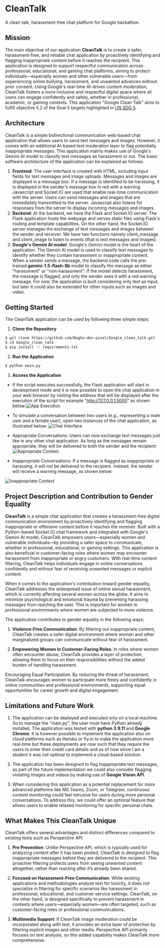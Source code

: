# CleanTalk
A clean talk, harassment-free chat platform for Google hackathon.

## Mission
The main objective of our application **CleanTalk** is to create a safer, harassment-free, and reliable chat application by proactively identifying and flagging inappropriate content before it reaches the recipient. This application is designed to support respectful communication across professional, educational, and gaming chat platforms, aiming to protect individuals—especially women and other vulnerable users—from experiencing online bullying, harassment, and unwanted advances without prior consent. Using Google's real-time AI-driven content moderation, CleanTalk fosters a more inclusive and respectful digital space where all users can engage confidently and safely, whether in professional, academic, or gaming contexts.
This application "Google Clean Talk" aims to fulfill objective 5.2 of the Goal 5 targets highlighted in [UN SDG 5](https://www.un.org/sustainabledevelopment/gender-equality/).


## Architecture
CleanTalk is a simple bidirectional communication web-based chat application that allows users to send text messages and images. However, it comes with an additional AI-based text moderation layer to flag potentially inappropriate messages. This application mainly makes use of Google's Gemini AI model to classify text messages as harassment or not.
The basic software architecture of the application can be explained as follows:

1) **Frontend**: The user interface is created with HTML, including input fields for text messages and image uploads. Messages and images are displayed in a message box. If a message is identified to be harassing, it is displayed in the sender's message box in red with a warning. Javascript and Socket.IO are used that enable real-time communication with the server. Users can send messages and images that are immediately transmitted to the server. Javascript also listens for responses from the server to display incoming messages and images.
2) **Backend**: At the backend, we have the Flask and Socket.IO server. The Flask application hosts the webpage and serves static files using Flask's routing and template capabilities. On the other hand, the Socket.IO server manages the exchange of text messages and images between the sender and receiver. We have two functions namely client_message and client_image to listen to events (that is text messages and images).
3) **Google's Gemini AI model**: Google's Gemini model is the heart of the application. The Gemini AI model is used to classify text messages to identify whether they contain harassment or inappropriate content. When a sender sends a message, the backend code calls the pre-trained **gemini-1.5-flash-8b** model to classify the message as either "harassment" or "non-harassment". If the model detects harassment, the message is flagged, and only the sender sees it with a red warning message. For now, the application is built considering only text as input, but later it could also be extended for other inputs such as images and video. 

## Getting Started
The CleanTalk application can be used by following three simple steps:

1) **Clone the Repository**
```bash
$ git clone https://github.com/Raghu-dev-pixel/Google_clean_talk.git
$ cd Google_clean_talk
$ pip install -r requirements.txt
```

2) **Run the Application**
```bash
$ python main.py
```

3) **Access the Application**
* If the script executes successfully, the Flask application will start in development mode and it is now possible to open the chat application in your web browser by visiting the address that will be displayed after the execution of the script for example "http://127.0.0.1:5000" as shown below:![App Execution](./static/images/Execution.PNG)

* To simulate a conversation between two users (e.g., representing a male user and a female user), open two instances of the chat application, as illustrated below:
  ![Chat Interface](./static/images/chat_interface.PNG)


* Appropriate Conversations: Users can now exchange text messages just like in any other chat application. As long as the messages remain appropriate, they will be delivered to both the sender and the recipient:
![Appropriate Context](./static/images/appropriate.PNG)

* Inappropriate Conversations: If a message is flagged as inappropriate or harassing, it will not be delivered to the recipient. Instead, the sender will receive a warning message, as shown below:

![Inappropriate Context](./static/images/inappropriate.PNG)

## Project Description and Contribution to Gender Equality
**CleanTalk** is a simple chat application that creates a harassment-free digital communication environment by proactively identifying and flagging inappropriate or offensive content before it reaches the receiver. Built with a Python-based Socket.IO chat framework and integrated with Google's Gemini AI model, CleanTalk empowers users—especially women and vulnerable individuals—by providing a safer space to communicate, whether in professional, educational, or gaming settings. This application is also beneficial in customer-facing roles where women may encounter harassment from inappropriate or angry customers. With real-time content filtering, CleanTalk helps individuals engage in online conversations confidently and without fear of receiving unwanted messages or explicit content.

When it comes to the application's contribution toward gender equality, CleanTalk addresses the widespread issue of online sexual harassment, which is currently affecting several women across the globe. It aims to minimize psychological and emotional trauma by preventing harassing messages from reaching the user. This is important for women in professional environments where women are subjected to more violence.

The application contributes to gender equality in the following ways:

1) **Violence-Free Communication**: By filtering out inappropriate content, CleanTalk creates a safer digital environment where women and other marginalized groups can communicate without fear of harassment.

2) **Empowering Women in Customer-Facing Roles**: In roles where women often encounter abuse, CleanTalk provides a layer of protection, allowing them to focus on their responsibilities without the added burden of handling harassment.


Encouraging Equal Participation: By reducing the threat of harassment, CleanTalk encourages women to participate more freely and confidently in online communities and professional environments, supporting equal opportunities for career growth and digital engagement.

## Limitations and Future Work
1) The application can be deployed and executed only on a local machine. So to manage the "main.py", the user must have Python already installed. The application was tested with **python 3.9.11** and **Google Chrome**. It is however possible to implement the application also on cloud platforms such as Heroku or fly.io to make the application more real-time but these deployments are now such that they require the users to enter their credit card details and as of now since I am a student it was not optimal to implement a cloud-based solution.

2) The application has been designed to flag inappropriate text messages, as part of the future implementation we could also consider flagging violating images and videos by making use of **Google Vision API**.

3) When considering this application as a potential replacement for more advanced platforms like MS Teams, Zoom, or Telegram, continuous content monitoring could feel intrusive for users during more personal conversations. To address this, we could offer an optional feature that allows users to enable relaxed monitoring for specific personal chats.

## What Makes This CleanTalk Unique
CleanTalk offers several advantages and distinct differences compared to existing tools such as Perspective API:

1) **Pre Prevention**: Unlike Perspective API, which is typically used for analyzing content after it has been posted, CleanTalk is designed to flag inappropriate messages before they are delivered to the recipient. This proactive filtering protects users from seeing unwanted content altogether, rather than reacting after it’s already been shared.

2) **Focused on Harassment-Free Communication**: While existing applications and methodologies analyze text for toxicity, it does not specialize in filtering for specific scenarios like harassment in professional, educational, and customer service settings. CleanTalk, on the other hand, is designed specifically to prevent harassment in contexts where users—especially women—are often targeted, such as customer-facing roles or professional communications.

3) **Multimedia Support**: If CleanTalk image moderation could be incorporated along with text, it provides an extra layer of protection by filtering explicit images and other media. Perspective API primarily focuses on text analysis, so this added capability makes CleanTalk more comprehensive.
    

